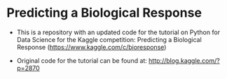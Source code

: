 Predicting a Biological Response
================================

- This is a repository with an updated code for the tutorial on Python for Data Science for the Kaggle competition: Predicting a Biological Response (https://www.kaggle.com/c/bioresponse) 

- Original code for the tutorial can be found at: http://blog.kaggle.com/?p=2870

